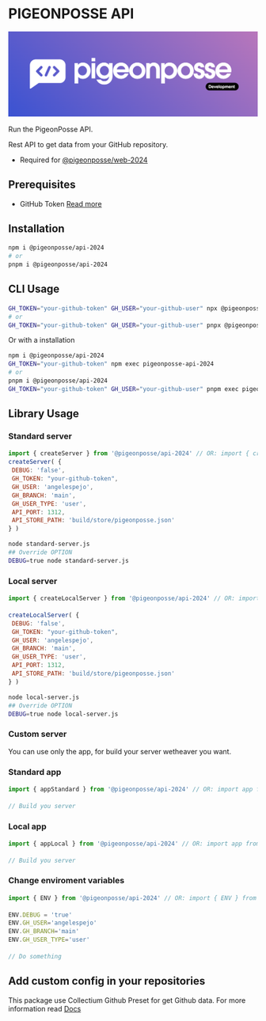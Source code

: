 # PIGEONPOSSE API

![HEADER](https://raw.githubusercontent.com/pigeonposse/pigeon-web/main/docs/public/banner.png)

Run the PigeonPosse API.

Rest API to get data from your GitHub repository.

- Required for [@pigeonposse/web-2024](https://www.npmjs.com/package/@pigeonposse/web-2024)

## Prerequisites

- GitHub Token [Read more](https://github.com/settings/tokens)

## Installation

```bash
npm i @pigeonposse/api-2024
# or
pnpm i @pigeonposse/api-2024
```

## CLI Usage

```bash
GH_TOKEN="your-github-token" GH_USER="your-github-user" npx @pigeonposse/api-2024
# or
GH_TOKEN="your-github-token" GH_USER="your-github-user" pnpx @pigeonposse/api-2024
```

Or with a installation

```bash
npm i @pigeonposse/api-2024
GH_TOKEN="your-github-token" npm exec pigeonposse-api-2024
# or
pnpm i @pigeonposse/api-2024
GH_TOKEN="your-github-token" GH_USER="your-github-user" pnpm exec pigeonposse-api-2024
```

## Library Usage

### Standard server

```js
import { createServer } from '@pigeonposse/api-2024' // OR: import { createServer } from '@pigeonposse/api-2024/server'
createServer( {
 DEBUG: 'false',
 GH_TOKEN: "your-github-token",
 GH_USER: 'angelespejo',
 GH_BRANCH: 'main',
 GH_USER_TYPE: 'user',
 API_PORT: 1312,
 API_STORE_PATH: 'build/store/pigeonposse.json'
} )
```

```bash
node standard-server.js
## Override OPTION
DEBUG=true node standard-server.js
```

### Local server

```js
import { createLocalServer } from '@pigeonposse/api-2024' // OR: import { createLocalServer } from '@pigeonposse/api-2024/server'

createLocalServer( {
 DEBUG: 'false',
 GH_TOKEN: "your-github-token",
 GH_USER: 'angelespejo',
 GH_BRANCH: 'main',
 GH_USER_TYPE: 'user',
 API_PORT: 1312,
 API_STORE_PATH: 'build/store/pigeonposse.json'
} )
```

```bash
node local-server.js
## Override OPTION
DEBUG=true node local-server.js
```

### Custom server

You can use only the app, for build your server wetheaver you want.

### Standard app

```js
import { appStandard } from '@pigeonposse/api-2024' // OR: import app from '@pigeonposse/api-2024/standard'

// Build you server
```

### Local app

```js
import { appLocal } from '@pigeonposse/api-2024' // OR: import app from '@pigeonposse/api-2024/local'

// Build you server
```

### Change enviroment variables

```js
import { ENV } from '@pigeonposse/api-2024' // OR: import { ENV } from '@pigeonposse/api-2024/env'

ENV.DEBUG = 'true'
ENV.GH_USER='angelespejo'
ENV.GH_BRANCH='main'
ENV.GH_USER_TYPE='user'

// Do something
```

## Add custom config in your repositories

This package use Collectium Github Preset for get Github data. For more information read [Docs](https://collectium.pigeonposse.com/guide/preset/github/)

